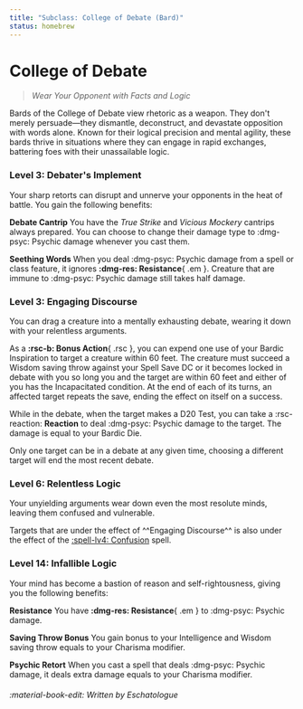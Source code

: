 ```yaml
---
title: "Subclass: College of Debate (Bard)"
status: homebrew
---
```


<p style="display:none">
Wear Your Opponent with Facts and Logic
</p>

# College of Debate

> *Wear Your Opponent with Facts and Logic*

Bards of the College of Debate view rhetoric as a weapon. They don't merely persuade—they dismantle, deconstruct, and devastate opposition with words alone. Known for their logical precision and mental agility, these bards thrive in situations where they can engage in rapid exchanges, battering foes with their unassailable logic.

### Level 3: Debater's Implement

Your sharp retorts can disrupt and unnerve your opponents in the heat of battle. You gain the following benefits:

**Debate Cantrip**  You have the *True Strike* and *Vicious Mockery* cantrips always prepared. You can choose to change their damage type to :dmg-psyc: Psychic damage whenever you cast them.

**Seething Words**  When you deal :dmg-psyc: Psychic damage from a spell or class feature, it ignores **:dmg-res: Resistance**{ .em }. Creature that are immune to :dmg-psyc: Psychic damage still takes half damage. 

### Level 3: Engaging Discourse

You can drag a creature into a mentally exhausting debate, wearing it down with your relentless arguments.

As a **:rsc-b: Bonus Action**{ .rsc }, you can expend one use of your Bardic Inspiration to target a creature within 60 feet. The creature must succeed a Wisdom saving throw against your Spell Save DC or it becomes locked in debate with you so long you and the target are within 60 feet and either of you has the Incapacitated condition. At the end of each of its turns, an affected target repeats the save, ending the effect on itself on a success.

While in the debate, when the target makes a D20 Test, you can take a :rsc-reaction: **Reaction** to deal :dmg-psyc: Psychic damage to the target. The damage is equal to your Bardic Die.

Only one target can be in a debate at any given time, choosing a different target will end the most recent debate.

### Level 6: Relentless Logic

Your unyielding arguments wear down even the most resolute minds, leaving them confused and vulnerable. 

Targets that are under the effect of ^^Engaging Discourse^^ is also under the effect of the [:spell-lv4: Confusion](../../spells/description/core/level-4.md#confusion) spell.

### Level 14: Infallible Logic

Your mind has become a bastion of reason and self-rightousness, giving you the following benefits:

**Resistance**  You have **:dmg-res: Resistance**{ .em } to :dmg-psyc: Psychic damage.

**Saving Throw Bonus**  You gain bonus to your Intelligence and Wisdom saving throw equals to your Charisma modifier.

**Psychic Retort**  When you cast a spell that deals :dmg-psyc: Psychic damage, it deals extra damage equals to your Charisma modifier.

###### :material-book-edit: Written by *Eschatologue*